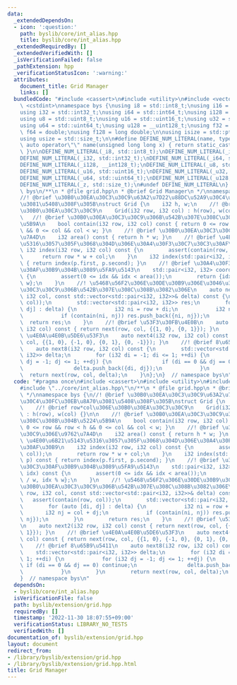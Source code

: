 ```yaml
---
data:
  _extendedDependsOn:
  - icon: ':question:'
    path: byslib/core/int_alias.hpp
    title: byslib/core/int_alias.hpp
  _extendedRequiredBy: []
  _extendedVerifiedWith: []
  _isVerificationFailed: false
  _pathExtension: hpp
  _verificationStatusIcon: ':warning:'
  attributes:
    document_title: Grid Manager
    links: []
  bundledCode: "#include <cassert>\n#include <utility>\n#include <vector>\n#include\
    \ <cstdint>\nnamespace bys {\nusing i8 = std::int8_t;\nusing i16 = std::int16_t;\n\
    using i32 = std::int32_t;\nusing i64 = std::int64_t;\nusing i128 = __int128_t;\n\
    using u8 = std::uint8_t;\nusing u16 = std::uint16_t;\nusing u32 = std::uint32_t;\n\
    using u64 = std::uint64_t;\nusing u128 = __uint128_t;\nusing f32 = float;\nusing\
    \ f64 = double;\nusing f128 = long double;\n\nusing isize = std::ptrdiff_t;\n\
    using usize = std::size_t;\n\n#define DEFINE_NUM_LITERAL(name, type) \\\n    constexpr\
    \ auto operator\"\" name(unsigned long long x) { return static_cast<type>(x);\
    \ }\n\nDEFINE_NUM_LITERAL(_i8, std::int8_t);\nDEFINE_NUM_LITERAL(_i16, std::int16_t);\n\
    DEFINE_NUM_LITERAL(_i32, std::int32_t);\nDEFINE_NUM_LITERAL(_i64, std::int64_t);\n\
    DEFINE_NUM_LITERAL(_i128, __int128_t);\nDEFINE_NUM_LITERAL(_u8, std::uint8_t);\n\
    DEFINE_NUM_LITERAL(_u16, std::uint16_t);\nDEFINE_NUM_LITERAL(_u32, std::uint32_t);\n\
    DEFINE_NUM_LITERAL(_u64, std::uint64_t);\nDEFINE_NUM_LITERAL(_u128, __uint128_t);\n\
    DEFINE_NUM_LITERAL(_z, std::size_t);\n#undef DEFINE_NUM_LITERAL\n}  // namespace\
    \ bys\n/**\n * @file grid.hpp\n * @brief Grid Manager\n */\nnamespace bys {\n\
    //! @brief \u30B0\u30EA\u30C3\u30C9\u63A2\u7D22\u88DC\u52A9\u30C4\u30FC\u30EB\u8A70\
    \u3081\u5408\u308F\u305B\nstruct Grid {\n    i32 h, w;\n    //! @brief row*col\u306E\
    \u30B0\u30EA\u30C3\u30C9\n    Grid(i32 row, i32 col) : h(row), w(col) {}\n\n \
    \   //! @brief \u30B0\u30EA\u30C3\u30C9\u306B\u542B\u307E\u308C\u308B\u304B\u5224\
    \u5B9A\n    bool contain(i32 row, i32 col) const { return 0 <= row && row < h\
    \ && 0 <= col && col < w; }\n    //! @brief \u30B0\u30EA\u30C3\u30C9\u306E\u9762\
    \u7A4D\n    i32 area() const { return h * w; }\n    //! @brief \u4E00\u6B21\u5143\
    \u5316\u3057\u305F\u3068\u304D\u306E\u30A4\u30F3\u30C7\u30C3\u30AF\u30B9\n   \
    \ i32 index(i32 row, i32 col) const {\n        assert(contain(row, col));\n  \
    \      return row * w + col;\n    }\n    i32 index(std::pair<i32, i32> p) const\
    \ { return index(p.first, p.second); }\n    //! @brief \u30A4\u30F3\u30C7\u30C3\
    \u30AF\u30B9\u304B\u3089\u5FA9\u5143\n    std::pair<i32, i32> coord(i32 idx) const\
    \ {\n        assert(0 <= idx && idx < area());\n        return {idx / w, idx %\
    \ w};\n    }\n    //! \u5468\u56F2\u306E\u30DE\u30B9\u306E\u3046\u3061\u30B0\u30EA\
    \u30C3\u30C9\u306B\u542B\u307E\u308C\u308B\u3082\u306E\n    auto next(i32 row,\
    \ i32 col, const std::vector<std::pair<i32, i32>>& delta) const {\n        assert(contain(row,\
    \ col));\n        std::vector<std::pair<i32, i32>> res;\n        for (auto [di,\
    \ dj] : delta) {\n            i32 ni = row + di;\n            i32 nj = col + dj;\n\
    \            if (contain(ni, nj)) res.push_back({ni, nj});\n        }\n      \
    \  return res;\n    }\n    //! @brief \u53F3\u30FB\u4E0B\n    auto next2(i32 row,\
    \ i32 col) const { return next(row, col, {{1, 0}, {0, 1}}); }\n    //! @brief\
    \ \u4E0A\u4E0B\u5DE6\u53F3\n    auto next4(i32 row, i32 col) const { return next(row,\
    \ col, {{1, 0}, {-1, 0}, {0, 1}, {0, -1}}); }\n    //! @brief 8\u65B9\u5411\n\
    \    auto next8(i32 row, i32 col) const {\n        std::vector<std::pair<i32,\
    \ i32>> delta;\n        for (i32 di = -1; di <= 1; ++di) {\n            for (i32\
    \ dj = -1; dj <= 1; ++dj) {\n                if (di == 0 && dj == 0) continue;\n\
    \                delta.push_back({di, dj});\n            }\n        }\n      \
    \  return next(row, col, delta);\n    }\n};\n}  // namespace bys\n"
  code: "#pragma once\n#include <cassert>\n#include <utility>\n#include <vector>\n\
    #include \"../core/int_alias.hpp\"\n/**\n * @file grid.hpp\n * @brief Grid Manager\n\
    \ */\nnamespace bys {\n//! @brief \u30B0\u30EA\u30C3\u30C9\u63A2\u7D22\u88DC\u52A9\
    \u30C4\u30FC\u30EB\u8A70\u3081\u5408\u308F\u305B\nstruct Grid {\n    i32 h, w;\n\
    \    //! @brief row*col\u306E\u30B0\u30EA\u30C3\u30C9\n    Grid(i32 row, i32 col)\
    \ : h(row), w(col) {}\n\n    //! @brief \u30B0\u30EA\u30C3\u30C9\u306B\u542B\u307E\
    \u308C\u308B\u304B\u5224\u5B9A\n    bool contain(i32 row, i32 col) const { return\
    \ 0 <= row && row < h && 0 <= col && col < w; }\n    //! @brief \u30B0\u30EA\u30C3\
    \u30C9\u306E\u9762\u7A4D\n    i32 area() const { return h * w; }\n    //! @brief\
    \ \u4E00\u6B21\u5143\u5316\u3057\u305F\u3068\u304D\u306E\u30A4\u30F3\u30C7\u30C3\
    \u30AF\u30B9\n    i32 index(i32 row, i32 col) const {\n        assert(contain(row,\
    \ col));\n        return row * w + col;\n    }\n    i32 index(std::pair<i32, i32>\
    \ p) const { return index(p.first, p.second); }\n    //! @brief \u30A4\u30F3\u30C7\
    \u30C3\u30AF\u30B9\u304B\u3089\u5FA9\u5143\n    std::pair<i32, i32> coord(i32\
    \ idx) const {\n        assert(0 <= idx && idx < area());\n        return {idx\
    \ / w, idx % w};\n    }\n    //! \u5468\u56F2\u306E\u30DE\u30B9\u306E\u3046\u3061\
    \u30B0\u30EA\u30C3\u30C9\u306B\u542B\u307E\u308C\u308B\u3082\u306E\n    auto next(i32\
    \ row, i32 col, const std::vector<std::pair<i32, i32>>& delta) const {\n     \
    \   assert(contain(row, col));\n        std::vector<std::pair<i32, i32>> res;\n\
    \        for (auto [di, dj] : delta) {\n            i32 ni = row + di;\n     \
    \       i32 nj = col + dj;\n            if (contain(ni, nj)) res.push_back({ni,\
    \ nj});\n        }\n        return res;\n    }\n    //! @brief \u53F3\u30FB\u4E0B\
    \n    auto next2(i32 row, i32 col) const { return next(row, col, {{1, 0}, {0,\
    \ 1}}); }\n    //! @brief \u4E0A\u4E0B\u5DE6\u53F3\n    auto next4(i32 row, i32\
    \ col) const { return next(row, col, {{1, 0}, {-1, 0}, {0, 1}, {0, -1}}); }\n\
    \    //! @brief 8\u65B9\u5411\n    auto next8(i32 row, i32 col) const {\n    \
    \    std::vector<std::pair<i32, i32>> delta;\n        for (i32 di = -1; di <=\
    \ 1; ++di) {\n            for (i32 dj = -1; dj <= 1; ++dj) {\n               \
    \ if (di == 0 && dj == 0) continue;\n                delta.push_back({di, dj});\n\
    \            }\n        }\n        return next(row, col, delta);\n    }\n};\n\
    }  // namespace bys\n"
  dependsOn:
  - byslib/core/int_alias.hpp
  isVerificationFile: false
  path: byslib/extension/grid.hpp
  requiredBy: []
  timestamp: '2022-11-30 18:07:55+09:00'
  verificationStatus: LIBRARY_NO_TESTS
  verifiedWith: []
documentation_of: byslib/extension/grid.hpp
layout: document
redirect_from:
- /library/byslib/extension/grid.hpp
- /library/byslib/extension/grid.hpp.html
title: Grid Manager
---
```

